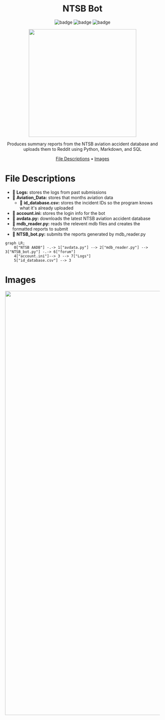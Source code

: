 <div align="center">
    
# NTSB Bot

![badge](https://badgen.net/badge/version/v5.0/orange?style=flat-square)
![badge](https://badgen.net/badge/platform/win-32%20|%20win-64/green?style=flat-square)
![badge](https://badgen.net/badge/python/3.10/blue?style=flat-square)

<p align = "center">
  <img width="350" src="https://user-images.githubusercontent.com/44975876/170371764-c7144f96-ad73-4d78-92b0-869c2fc259f9.png">
</p>

Produces summary reports from the NTSB aviation accident database and uploads them to Reddit using Python, Markdown, and SQL

[File Descriptions](#file-descriptions) •
[Images](#images)
    
</div>

# File Descriptions
* :file_folder: **Logs:** stores the logs from past submissions
* :file_folder: **Aviation_Data:** stores that months aviation data
    * :page_facing_up: **id_database.csv:** stores the incident IDs so the program knows what it's already uploaded
* :page_facing_up: **account.ini:** stores the login info for the bot
* 💾 **avdata.py:** downloads the latest NTSB aviation accident database
* 💾 **mdb_reader.py:** reads the relevent mdb files and creates the formatted reports to submit
* 💾 **NTSB_bot.py:** submits the reports generated by mdb_reader.py 

```mermaid
graph LR;
    0["NTSB AADB"] -.-> 1["avdata.py"] --> 2["mdb_reader.py"] --> 3["NTSB_bot.py"] -.-> 6["forum"]
    4["account.ini"]--> 3 --> 7["Logs"]
    5["id_database.csv"] --> 3
```

# Images

<div align="center">

  <img width="1377" alt="image" src="https://user-images.githubusercontent.com/44975876/170887664-2cc9326f-b052-4093-a495-8a89243a2250.png">

</div>
